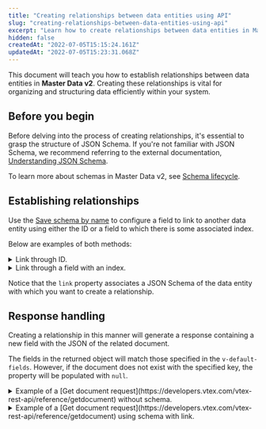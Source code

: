 ```yaml
---
title: "Creating relationships between data entities using API"
slug: "creating-relationships-between-data-entities-using-api"
excerpt: "Learn how to create relationships between data entities in Master Data v2."
hidden: false
createdAt: "2022-07-05T15:15:24.161Z"
updatedAt: "2022-07-05T15:23:31.068Z"
---
```


This document will teach you how to establish relationships between data entities in **Master Data v2**. Creating these relationships is vital for organizing and structuring data efficiently within your system.

## Before you begin

Before delving into the process of creating relationships, it's essential to grasp the structure of JSON Schema. If you're not familiar with JSON Schema, we recommend referring to the external documentation, [Understanding JSON Schema](https://json-schema.org/understanding-json-schema). 

To learn more about schemas in Master Data v2, see [Schema lifecycle](https://developers.vtex.com/docs/guides/master-data-schema-lifecycle).

## Establishing relationships

Use the [Save schema by name](https://developers.vtex.com/docs/api-reference/master-data-api-v2#put-/api/dataentities/-dataEntityName-/schemas/-schemaName-) to configure a field to link to another data entity using either the ID or a field to which there is some associated index. 

Below are examples of both methods:

<details>
<summary>Link through ID.</summary>

```json
{
	"properties": {
		"clientEmail": { "type": "string" },
		"address": {
			"type": "string",
			"link": "https://vtexaccount.vtexcommercestable.com.br/api/dataentities/address/schemas/address-schema-v1"
		}
	}
}
```

</details>

<details>
<summary>Link through a field with an index.</summary>

```json
{
	"properties": {
		"clientEmail": { "type": "string" },
		"addressName": {
			"type": "string",
			"link": "https://vtexaccount.vtexcommercestable.com.br/api/dataentities/address/schemas/address-schema-v1",
			"linked_field": "addressName"
		}
	}
}
```

</details>

Notice that the `link` property associates a JSON Schema of the data entity with which you want to create a relationship.

## Response handling

Creating a relationship in this manner will generate a response containing a new field with the JSON of the related document. 

The fields in the returned object will match those specified in the `v-default-fields`. However, if the document does not exist with the specified key, the property will be populated with `null`. 

<details>
<summary>Example of a [Get document request](https://developers.vtex.com/vtex-rest-api/reference/getdocument) without schema.</summary>

**PATH:** `/api/dataentities/client/documents/{id}`

```json
{
	"clientEmail": "vtext@mail.com",
	"address": "1"
}
```

</details>

<details>
<summary>Example of a [Get document request](https://developers.vtex.com/vtex-rest-api/reference/getdocument) using schema with link.</summary>

**PATH:** `/api/dataentities/client/documents/{id}`

```json
{
	"clientEmail": "vtext@mail.com",
	"address": "1"
	"address_linked": {
		"id": "1"
		"city": "Rio de Janeiro"
	}
}
```

</details>

